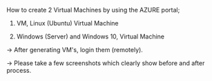 How to create 2 Virtual Machines by using the AZURE portal;



	
1. VM, Linux (Ubuntu) Virtual Machine
	
2. Windows (Server) and Windows 10,  Virtual Machine


-> After generating VM's, login them (remotely). 

-> Please take a few screenshots which clearly show before and after process.

